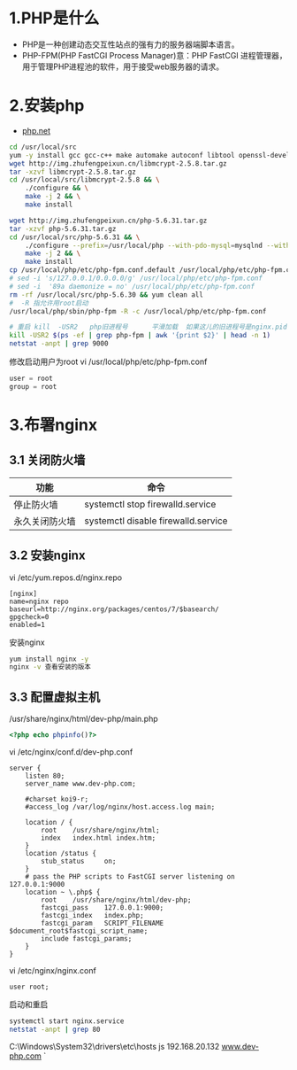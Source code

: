 # 1.PHP是什么
- PHP是一种创建动态交互性站点的强有力的服务器端脚本语言。
- PHP-FPM(PHP FastCGI Process Manager)意：PHP FastCGI 进程管理器，用于管理PHP进程池的软件，用于接受web服务器的请求。
# 2.安装php
- [php.net](https://php.net/)
```bash
cd /usr/local/src
yum -y install gcc gcc-c++ make automake autoconf libtool openssl-devel pcre-devel libxml2 libxml2-devel bzip2 bzip2-devel libjpeg-turbo libjpeg-turbo-devel libpng libpng-devel freetype freetype-devel zlib zlib-devel libcurl libcurl-devel
wget http://img.zhufengpeixun.cn/libmcrypt-2.5.8.tar.gz
tar -xzvf libmcrypt-2.5.8.tar.gz
cd /usr/local/src/libmcrypt-2.5.8 && \
    ./configure && \
    make -j 2 && \
    make install

wget http://img.zhufengpeixun.cn/php-5.6.31.tar.gz
tar -xzvf php-5.6.31.tar.gz
cd /usr/local/src/php-5.6.31 && \
    ./configure --prefix=/usr/local/php --with-pdo-mysql=mysqlnd --with-mysqli=mysqlnd --with-mysql=mysqlnd --with-openssl --enable-mbstring --with-freetype-dir --with-jpeg-dir --with-png-dir --with-mcrypt --with-zlib --with-libxml-dir=/usr --enable-xml  --enable-sockets --enable-fpm --with-config-file-path=/usr/local/php/etc --with-bz2 --with-gd && \
    make -j 2 && \
    make install
cp /usr/local/php/etc/php-fpm.conf.default /usr/local/php/etc/php-fpm.conf
# sed -i 's/127.0.0.1/0.0.0.0/g' /usr/local/php/etc/php-fpm.conf
# sed -i  '89a daemonize = no' /usr/local/php/etc/php-fpm.conf
rm -rf /usr/local/src/php-5.6.30 && yum clean all 
#  -R 指允许用root启动
/usr/local/php/sbin/php-fpm -R -c /usr/local/php/etc/php-fpm.conf

# 重启 kill  -USR2   php旧进程号      平滑加载  如果这儿的旧进程号是nginx.pid
kill -USR2 $(ps -ef | grep php-fpm | awk '{print $2}' | head -n 1)  
netstat -anpt | grep 9000
```
修改启动用户为root vi /usr/local/php/etc/php-fpm.conf
```php
user = root
group = root
```
# 3.布署nginx
## 3.1 关闭防火墙
| 功能 | 命令 |
| --- | --- |
| 停止防火墙 | systemctl stop firewalld.service |
| 永久关闭防火墙 | systemctl disable firewalld.service |
## 3.2 安装nginx
vi /etc/yum.repos.d/nginx.repo
```nginx
[nginx]
name=nginx repo
baseurl=http://nginx.org/packages/centos/7/$basearch/
gpgcheck=0
enabled=1
```
安装nginx
```bash
yum install nginx -y
nginx -v 查看安装的版本
```
## 3.3 配置虚拟主机
/usr/share/nginx/html/dev-php/main.php
```php
<?php echo phpinfo()?>
```
vi /etc/nginx/conf.d/dev-php.conf
```nginx
server {
    listen 80;
    server_name www.dev-php.com;

    #charset koi9-r;
    #access_log /var/log/nginx/host.access.log main;

    location / {
        root    /usr/share/nginx/html;
        index   index.html index.htm;
    }
    location /status {
        stub_status     on;
    }
    # pass the PHP scripts to FastCGI server listening on 127.0.0.1:9000
    location ~ \.php$ {
        root    /usr/share/nginx/html/dev-php;
        fastcgi_pass    127.0.0.1:9000;
        fastcgi_index   index.php;
        fastcgi_param   SCRIPT_FILENAME $document_root$fastcgi_script_name;
        include fastcgi_params;
    }
}
```
vi /etc/nginx/nginx.conf
```nginx
user root;
```
启动和重启
```bash
systemctl start nginx.service
netstat -anpt | grep 80
```
C:\Windows\System32\drivers\etc\hosts js 192.168.20.132 www.dev-php.com `